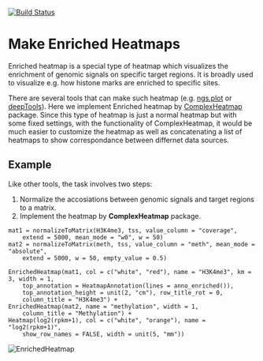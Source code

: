 [![Build Status](https://travis-ci.org/jokergoo/EnrichedHeatmap.svg)](https://travis-ci.org/jokergoo/EnrichedHeatmap)

# Make Enriched Heatmaps

Enriched heatmap is a special type of heatmap which visualizes the enrichment of genomic signals on specific target regions. It is broadly used to visualize e.g. how histone marks are enriched to specific sites.

There are several tools that can make such heatmap (e.g. [ngs.plot](https://github.com/shenlab-sinai/ngsplot) or [deepTools](https://github.com/fidelram/deepTools)). Here we implement Enriched heatmap by [ComplexHeatmap](https://github.com/jokergoo/ComplexHeatmap) package. Since this type of heatmap is just a normal heatmap but with some fixed settings, with the functionality of ComplexHeatmap, it would be much easier to customize the heatmap as well as concatenating a list of heatmaps to show correspondance between differnet data sources.

## Example

Like other tools, the task involves two steps:

1. Normalize the accosiations between genomic signals and target regions to a matrix.
2. Implement the heatmap by **ComplexHeatmap** package.

```{r}
mat1 = normalizeToMatrix(H3K4me3, tss, value_column = "coverage", 
    extend = 5000, mean_mode = "w0", w = 50)
mat2 = normalizeToMatrix(meth, tss, value_column = "meth", mean_mode = "absolute",
    extend = 5000, w = 50, empty_value = 0.5)
```

```{r}
EnrichedHeatmap(mat1, col = c("white", "red"), name = "H3K4me3", km = 3, width = 1,
    top_annotation = HeatmapAnnotation(lines = anno_enriched()), 
    top_annotation_height = unit(2, "cm"), row_title_rot = 0,
    column_title = "H3K4me3") + 
EnrichedHeatmap(mat2, name = "methylation", width = 1,
    column_title = "Methylation") +
Heatmap(log2(rpkm+1), col = c("white", "orange"), name = "log2(rpkm+1)", 
    show_row_names = FALSE, width = unit(5, "mm"))
```

![EnrichedHeatmap](https://cloud.githubusercontent.com/assets/449218/8305941/ee147c18-19b3-11e5-8732-863d17e53c60.png)
